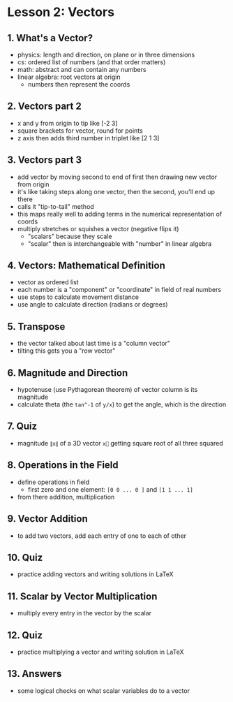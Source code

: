 # Lesson 2: Vectors

## 1. What's a Vector?
- physics: length and direction, on plane or in three dimensions
- cs: ordered list of numbers (and that order matters)
- math: abstract and can contain any numbers
- linear algebra: root vectors at origin
	- numbers then represent the coords

## 2. Vectors part 2
- x and y from origin to tip like [-2 3]
- square brackets for vector, round for points
- z axis then adds third number in triplet like [2 1 3]

## 3. Vectors part 3
- add vector by moving second to end of first then drawing new vector from origin
- it's like taking steps along one vector, then the second, you'll end up there
- calls it "tip-to-tail" method
- this maps really well to adding terms in the numerical representation of coords
- multiply stretches or squishes a vector (negative flips it)
	- "scalars" because they scale
	- "scalar" then is interchangeable with "number" in linear algebra

## 4. Vectors: Mathematical Definition
- vector as ordered list
- each number is a "component" or "coordinate" in field of real numbers
- use steps to calculate movement distance
- use angle to calculate direction (radians or degrees)

## 5. Transpose
- the vector talked about last time is a "column vector"
- tilting this gets you a "row vector"

## 6. Magnitude and Direction
- hypotenuse (use Pythagorean theorem) of vector column is its magnitude
- calculate theta (the `tan^-1` of `y/x`) to get the angle, which is the direction

## 7. Quiz
- magnitude `∥x∥` of a 3D vector `x⃗` getting square root of all three squared

## 8. Operations in the Field
- define operations in field
	- first zero and one element: `[0 0 ... 0 ]` and `[1 1 ... 1]`
- from there addition, multiplication

## 9. Vector Addition
- to add two vectors, add each entry of one to each of other

## 10. Quiz
- practice adding vectors and writing solutions in LaTeX

## 11. Scalar by Vector Multiplication
- multiply every entry in the vector by the scalar

## 12. Quiz
- practice multiplying a vector and writing solution in LaTeX

## 13. Answers
- some logical checks on what scalar variables do to a vector
